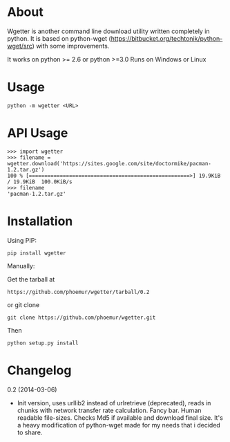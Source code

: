 About
========

Wgetter is another command line download utility written completely in python.
It is based on python-wget (https://bitbucket.org/techtonik/python-wget/src)
with some improvements.

It works on python >= 2.6 or python >=3.0
Runs on Windows or Linux


Usage
========

    python -m wgetter <URL>


API Usage
========

    >>> import wgetter
    >>> filename = wgetter.download('https://sites.google.com/site/doctormike/pacman-1.2.tar.gz')
    100 % [====================================================>] 19.9KiB / 19.9KiB  100.0KiB/s  
    >>> filename
    'pacman-1.2.tar.gz'

Installation
========

Using PIP:
    
    pip install wgetter

Manually:

Get the tarball at
    
    https://github.com/phoemur/wgetter/tarball/0.2
    
or git clone
    
    git clone https://github.com/phoemur/wgetter.git
    
Then
    
    python setup.py install
    
Changelog
========

0.2 (2014-03-06)
 * Init version, uses urllib2 instead of urlretrieve (deprecated), reads in chunks with network transfer rate calculation.
   Fancy bar. Human readable file-sizes. Checks Md5 if available and download final size.
   It's a heavy modification of python-wget made for my needs that i decided to share.
